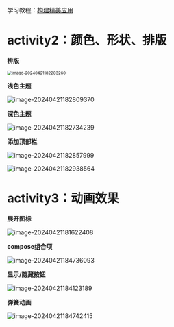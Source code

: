 学习教程：[构建精美应用](https://developer.android.google.cn/courses/pathways/android-basics-compose-unit-3-pathway-3?hl=zh-cn)

# activity2：颜色、形状、排版

**排版**

<img src="https://s2.loli.net/2024/04/21/NAVZWrEfogJlI3F.png" alt="image-20240421182203260" style="zoom:67%;" />

**浅色主题**

![image-20240421182809370](https://s2.loli.net/2024/04/21/BQd8AEjFx3LJNro.png)

**深色主题**

![image-20240421182734239](https://s2.loli.net/2024/04/21/pTzJEvwqcbrH3Q5.png)

**添加顶部栏**

![image-20240421182857999](https://s2.loli.net/2024/04/21/KD5132mfZP4MnIc.png)

![image-20240421182938564](https://s2.loli.net/2024/04/21/Ty5EPtC49hUcYd8.png)



# activity3：动画效果

**展开图标**

![image-20240421181622408](https://s2.loli.net/2024/04/21/Fen7y4sZzawuESd.png)

**compose组合项**

![image-20240421184736093](https://s2.loli.net/2024/04/21/MgUCvs82AGI7wKc.png)

**显示/隐藏按钮**

![image-20240421184123189](https://s2.loli.net/2024/04/21/pqDTx58F2LwGsBK.png)

**弹簧动画**

![image-20240421184742415](https://s2.loli.net/2024/04/21/ONC1BIYJ8bquz9j.png)









